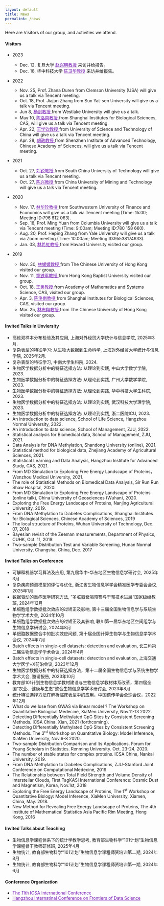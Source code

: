 ```yaml
---
layout: default
title: News
permalink: /news
---
```


Here are Visitors of our group, and activities we attend.
#### Visitors
- 2023
    - Dec. 12, 复旦大学 <a href="https://iics.fudan.edu.cn/ed/80/c33358a454016/page.htm" style="color: #771DB3;">赵兴明教授</a> 来访并给报告。
    - Dec. 18, 华中科技大学 <a href="http://faculty.hust.edu.cn/chenweihua2/zh_CN/index.htm" style="color: #771DB3;">陈卫华教授</a> 来访并给报告。

- 2022
    - Nov. 25, Prof. Zhana Duren from Clemson University (USA) will give us a talk via Tencent meeting.
    - Oct. 18, Prof. Jiajun Zhang from Sun Yat-sen University will give us a talk via Tencent meeting.
    - Jun 8,  <a href="https://www.westlake.edu.cn/faculty/jian-yang.html" style="color: #771DB3;"> 杨剑教授 </a> from Westlake University will give us a talk.
    - May 10, <a href="http://sysbio.sibcb.ac.cn/sysbio/cb/chenlab/LuonanChen.htm" style="color: #771DB3;"> 陈洛南教授 </a> from Shanghai Institutes for Biological Sciences, CAS, will give us a talk via Tencent meeting.
    - Apr. 22, <a href="http://sds.ustc.edu.cn/2021/0723/c15528a518337/page.htm" style="color: #771DB3;">王学钦教授 </a> from University of Science and Technology of China will give us a talk via Tencent meeting.
    - Apr. 28, <a href="https://people.ucas.ac.cn/~0066933" style="color: #771DB3;">胡政教授 </a> from Shenzhen Institute of Advanced Technology, Chinese Academy of Sciences, will give us a talk via Tencent meeting.

- 2021
    - Oct. 27, <a href="http://www2.scut.edu.cn/math/2017/1227/c14582a242135/page.htm" style="color: #771DB3;">刘锐教授 </a> from South China University of Technology will give us a talk via Tencent meeting.
    - Oct. 27, <a href="http://xwzx.cumt.edu.cn/9c/5e/c521a433246/page.htm" style="color: #771DB3;"> 陈兴教授 </a> from China University of Mining and Technology will give us a talk via Tencent meeting.

- 2020 
    - Nov. 17, <a href="https://stat.swufe.edu.cn/info/1046/1401.htm" style="color: #771DB3;"> 林华珍教授 </a> from Southwestern University of Finance and Economics will give us a talk via Tencent meeting (Time: 15:00; Meeting ID:796 612 063).
    - Sep. 18, Prof. Ming Yuan from Columbia University will give us a talk via Tencent meeting (Time: 9:00am; Meeting ID:780 158 660).
    - Aug. 20, Prof. Heping Zhang from Yale University will give us a talk via Zoom meeting (Time: 10:00am; Meeting ID:95538174933).
    - Jan. 03, <a href="https://content.sph.harvard.edu/xlin/" style="color: #771DB3;"> 林希虹教授 </a> from Havard University visited our group. 

- 2019
    - Nov. 30, <a href="http://www.sta.cuhk.edu.hk/YLin/default.aspx" style="color: #771DB3;"> 林媛媛教授 </a> from The Chinese University of Hong Kong visited our group.
    - Nov. 11, <a href="http://www.math.hkbu.edu.hk/~tongt/" style="color: #771DB3;"> 童铁军教授 </a> from Hong Kong Baptist University visited our group.
    - Oct. 18, <a href="http://wanglab.amss.ac.cn/" style="color: #771DB3;"> 王勇教授 </a>  from Academy of Mathematics and Systems Science, CAS, visited our group.
    - Apr. 3, <a href="http://sysbio.sibcb.ac.cn/cb/chenlab/LuonanChen.htm" style="color: #771DB3;"> 陈洛南教授 </a> from Shanghai Institutes for Biological Sciences, CAS, visited our group.
    - Mar. 25, <a href="https://www.sta.cuhk.edu.hk/People/Faculty.aspx?udt_506_param_detail=622" style="color: #771DB3;"> 林志翔教授 </a> from The Chinese University of Hong Kong visited our group.
  
#### Invited Talks in Unviersity
- 高维双样本分布检验及其应用, 上海对外经贸大学统计与信息学院, 2025年3月.
- 复杂表型的特征学习: 从生物大数据到生命科学, 上海对外经贸大学统计与信息学院, 2025年2月.
- 复杂表型的特征学习, 中南大学生科院, 2024.
- 生物医学数据分析中的特征选择方法: 从理论到实践, 中山大学数学学院, 2023.
- 生物医学数据分析中的特征选择方法: 从理论到实践, 广州大学数学学院, 2023.
- 生物医学数据分析中的特征选择方法: 从理论到实践, 华中科技大学生科院, 2023.
- 生物医学数据分析中的特征选择方法: 从理论到实践, 武汉科技大学理学院, 2023.
- 生物医学数据分析中的特征选择方法: 从理论到实践, 浙二医院ICU, 2023.
- An introduction to data science, School of Life Science, Hangzhou Normal University, 2022.
- An introduction to data science, School of Management, ZJU, 2022.
- Statistical analysis for Biomedical data, School of Management, ZJU, 2021.
- Data Analysis for DNA Methylation, Shandong University (online), 2021.
- Statistical method for biological data, Zhejiang Academy of Agricultural Sciences, 2021.
- Statistical Learning and Data Analysis, Hangzhou Institute for Advanced Study, CAS, 2021.
- From MD Simulation to Exploring Free Energy Landscape of Proteins，Wenzhou Medical University, 2021.
- The role of Statistical Methods on Biomedical Data Analysis, Sir Run Run Shaw Hospital, 2020.
- From MD Simulation to Exploring Free Energy Landscape of Proteins (online talk), China University of Geosciences (Wuhan), 2020.
- Exploring the Free Energy Landscape of Proteins, Nanjing Agricultural University, 2019.
- From DNA Methylation to Diabetes Complications, Shanghai Institutes for Biological Sciences, Chinese Academy of Sciences, 2019
- The local structure of Proteins, Wuhan University of Technology, Dec. 07, 2018
- Bayesian revisit of the  Zeeman measurements,  Department of Physics,  CUHK, Oct. 11,  2018
- Two-sample Distribution Test and Variable Screening, Hunan Normal University, Changsha, China, Dec. 2017

#### Invited Talks on Conference
- 可解释机器学习算法及应用, 第九届华中-华东地区生物信息学研讨会, 2025年3月
- 复杂疾病预测模型的评估与优化, 浙江省生物信息学学会精准医学专委会会议, 2025年1月
- 数据驱动的重症医学研究方法, ”多脏器衰竭预警与干预技术进展“国家级继教班, 2024年12月
- 单细胞组学数据批次效应的过矫正及影响, 第十三届全国生物信息学与系统生物学学术大会, 2024年10月
- 单细胞组学数据批次效应的过矫正及其影响, 联川第一届华东地区空间组学与生物信息学研讨会, 2024年8月
- 单细胞数据整合中的批次效应问题, 第十届全国计算生物学与生物信息学学术会议, 2024年7月
- Batch effects in single-cell datasets: detection and evaluation, 长三角第二届生物信息学学术会议, 2024年4月
- Batch effects in single-cell datasets: detection and evaluation, 上海交通大学医学+X前沿会议, 2023年12月
- 生物医学数据分析中的特征选择方法，第十二届全国生物信息学与系统生物学学术大会, 邀请报告, 2023年10月
- 教育部101计划生物信息学教材建设与生物信息学教材体系改革，第四届全国“农业、健康与生态”整合生物信息学学术研讨会, 2023年8月
- 统计特征选择方法在解析临床表型中的应用，中国遗传学会全球会议，2022年12月
- What do we lose from GWAS via linear model ? The Workshop on Quantitative Biological Medecine, XiaMen University, Nov.11-13 2022.
- Detecting Differentially Methylated CpG Sites by Consistent Screening Methods. ICSA China. Xian, 2021 (forthcoming).
- Detecting Differentially Methylated CpG Sites by Consistent Screening Methods. The 3<sup>rd</sup> Workshop on Quantitative Biology: Model Inference, XiaMen University, Nov.6-8 2020.
- Two-sample Distribution Comparison and Its Applications. Forum for Young Scholars in Statistics. Renming University. Oct. 23-24, 2020.
- The number of stable states for complex proteins. ICSA China, Nankai University, 2019.
- From DNA Methylation to Diabetes Complications, ZJU-Stanford Joint Conference on Computational Medecine, 2019
- The Relationship between Total Field Strength and Volume Density of Interstellar Clouds, First TagKASI International Conference: Cosmic Dust and Magnetism, Korea, Nov.1st, 2018
- Exploring the Free Energy Landscape of Proteins, The 1<sup>st</sup> Workshop on Quantitative Biology: Model Inference, XiaMen University, Xiamen, China, May. 2018.
- New Method for Revealing Free Energy Landscape of Proteins, The 4th Institute of Mathematical Statistics Asia Pacific Rim Meeting, Hong Kong, 2016

#### Invited Talks about Teaching
- 生物信息学课程体系下的统计学教学思考, 教育部生物科学“101计划”生物信息学课程骨干教师研修班, 2025年4月
- 生物统计, 教育部生物科学“101计划”生物信息学课程师资培训第二期, 2024年8月
- 生物统计, 教育部生物科学“101计划”生物信息学课程师资培训第一期, 2024年6月
  
#### Conference Organization
- <a href="http://cds.zju.edu.cn/ICSA2019.aspx?k1=4&k2=79&k3=80" style="color: #771DB3;">The 11th ICSA International Conference</a>
- <a href="http://www.zjuyh.com/sjkx2019/rb/?sectionid=2f15c46e-f5f9-e811-941a-93c279b249f5" style="color: #771DB3;">Hangzhou Internatinal Conference on Frontiers of Data Science</a>






